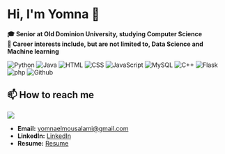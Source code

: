 # Hi, I'm Yomna 👋
**:mortar_board: Senior at Old Dominion University, studying Computer Science**
<br>
**🔭 Career interests include, but are not limited to, Data Science and Machine learning**

![Python](https://img.shields.io/badge/python-blue?style=for-the-badge&logo=python&logoColor=white)
![Java](https://img.shields.io/badge/java-orange?style=for-the-badge&logo=java&logoColor=white)
![HTML](https://img.shields.io/badge/HTML5-red?style=for-the-badge&logo=html5&logoColor=white)
![CSS](https://img.shields.io/badge/CSS3-blue?style=for-the-badge&logo=css3&logoColor=white)
![JavaScript](https://img.shields.io/badge/JavaScript-%23f7df1e?style=for-the-badge&logo=javascript&logoColor=black)
![MySQL](https://img.shields.io/badge/MySQL-orange?style=for-the-badge&logo=mysql&logoColor=white)
![C++](https://img.shields.io/badge/C%2B%2B-pink?style=for-the-badge&logo=c%2B%2B&logoColor=white)
![Flask](https://img.shields.io/badge/Flask-black?style=for-the-badge&logo=flask&logoColor=white)
![php](https://img.shields.io/badge/php-purple?style=for-the-badge&logo=php&logoColor=white)
![Github](https://img.shields.io/badge/Github-black?style=for-the-badge&logo=github&logoColor=white)


 ## 📫 How to reach me

 <a href="mailto:yomnaelmousalami@gmail.com">
  <img src="https://img.shields.io/badge/Email-red?style=for-the-badge&logo=gmail&logoColor=white" />
</a>

 - **Email:** yomnaelmousalami@gmail.com
 - **LinkedIn:** [LinkedIn](https://www.linkedin.com/in/yomna-elmousalami/)
 - **Resume:** [Resume](https://drive.google.com/uc?export=download&id=1fzcCA6oZUO-lO7dm4yH3v5kqjOc_DPFm)




